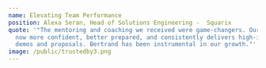 ```yaml
---
name: Elevating Team Performance
position: Alexa Seran, Head of Solutions Engineering -  Squarix
quote: '"The mentoring and coaching we received were game-changers. Our team is
  now more confident, better prepared, and consistently delivers high-impact
  demos and proposals. Bertrand has been instrumental in our growth."'
image: /public/trustedby3.png
---
```

